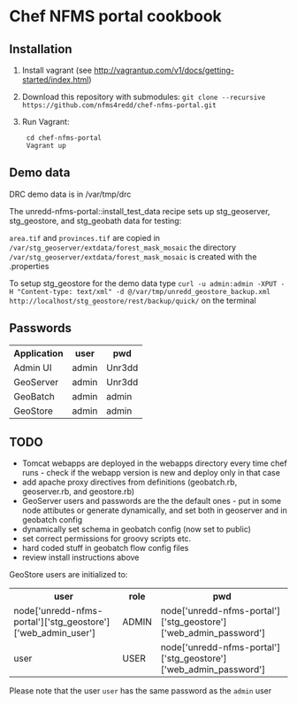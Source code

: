 # Chef NFMS portal cookbook

## Installation

1. Install vagrant (see http://vagrantup.com/v1/docs/getting-started/index.html)
2. Download this repository with submodules: ``git clone --recursive https://github.com/nfms4redd/chef-nfms-portal.git``
3. Run Vagrant:

        cd chef-nfms-portal
        Vagrant up


## Demo data

DRC demo data is in /var/tmp/drc

The unredd-nfms-portal::install_test_data recipe sets up stg_geoserver, stg_geostore, and stg_geobath data for testing:

``area.tif`` and ``provinces.tif`` are copied in ``/var/stg_geoserver/extdata/forest_mask_mosaic``
the directory ``/var/stg_geoserver/extdata/forest_mask_mosaic`` is created with the .properties


To setup stg_geostore for the demo data type ``curl -u admin:admin -XPUT -H "Content-type: text/xml" -d @/var/tmp/unredd_geostore_backup.xml http://localhost/stg_geostore/rest/backup/quick/`` on the terminal


## Passwords

<table>
  <tr>
    <th>Application</th>
    <th>user</th>
    <th>pwd</th>
  </tr>
  <tr>
    <td>Admin UI</td>
    <td>admin</td>
    <td>Unr3dd</td>
  </tr>
  <tr>
    <td>GeoServer</td>
    <td>admin</td>
    <td>Unr3dd</td>
  <tr>
  <tr>
    <td>GeoBatch</td>
    <td>admin</td>
    <td>admin</td>
  <tr>
  <tr>
    <td>GeoStore</td>
    <td>admin</td>
    <td>admin</td>
  <tr>
</table>


## TODO

* Tomcat webapps are deployed in the webapps directory every time chef runs -  check if the webapp version is new and deploy only in that case
* add apache proxy directives from definitions (geobatch.rb, geoserver.rb, and geostore.rb)
* GeoServer users and passwords are the the default ones - put in some node attibutes or generate dynamically, and set both in geoserver and in geobatch config
* dynamically set schema in geobatch config (now set to public)
* set correct permissions for groovy scripts etc.
* hard coded stuff in geobatch flow config files
* review install instructions above



GeoStore users are initialized to:

<table>
  <tr>
    <th>user</th>
    <th>role</th>
    <th>pwd</th>
  </tr>
  <tr>
    <td>node['unredd-nfms-portal']['stg_geostore']['web_admin_user']</td>
    <td>ADMIN</td>
    <td>node['unredd-nfms-portal']['stg_geostore']['web_admin_password']</td>
  </tr>
  <tr>
    <td>user</td>
    <td>USER</td>
    <td>node['unredd-nfms-portal']['stg_geostore']['web_admin_password']</td>
  <tr>
</table>

Please note that the user `user` has the same password as the `admin` user
